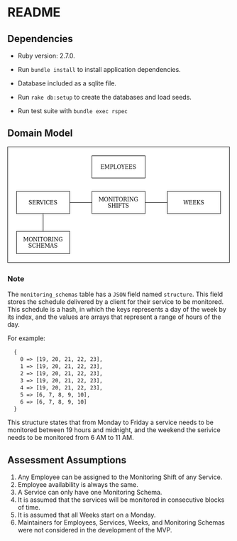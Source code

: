 # README

## Dependencies

* Ruby version: 2.7.0.

* Run `bundle install` to install application dependencies.

* Database included as a sqlite file.

* Run `rake db:setup` to create the databases and load seeds.

* Run test suite with `bundle exec rspec`

## Domain Model

![Domail Model](./public/diagram.png)

### Note

The `monitoring_schemas` table has a `JSON` field named `structure`. This field stores the schedule delivered by a client for their service to be monitored. This schedule is a hash, in which the keys represents a day of the week by its index, and the values are arrays that represent a range of hours of the day.

For example:
```
  {
    0 => [19, 20, 21, 22, 23],
    1 => [19, 20, 21, 22, 23],
    2 => [19, 20, 21, 22, 23],
    3 => [19, 20, 21, 22, 23],
    4 => [19, 20, 21, 22, 23],
    5 => [6, 7, 8, 9, 10],
    6 => [6, 7, 8, 9, 10]
  }
```

This structure states that from Monday to Friday a service needs to be monitored between 19 hours and midnight, and the weekend the serivice needs to be monitored from 6 AM to 11 AM.

## Assessment Assumptions

1. Any Employee can be assigned to the Monitoring Shift of any Service.
2. Employee availability is always the same.
3. A Service can only have one Monitoring Schema.
4. It is assumed that the services will be monitored in consecutive blocks of time.
5. It is assumed that all Weeks start on a Monday.
6. Maintainers for Employees, Services, Weeks, and Monitoring Schemas were not considered in the development of the MVP.
